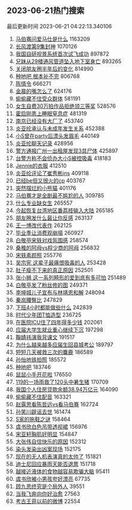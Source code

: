 ## 2023-06-21热门搜索 
最后更新时间 2023-06-21 04:22:13.340106 
1. [马伯骞问爱马仕是什么](https://s.weibo.com/weibo?q=%23%E9%A9%AC%E4%BC%AF%E9%AA%9E%E9%97%AE%E7%88%B1%E9%A9%AC%E4%BB%95%E6%98%AF%E4%BB%80%E4%B9%88%23&t=31&band_rank=2&Refer=top) 1163209
1. [长风渡第9集封神](https://s.weibo.com/weibo?q=%23%E9%95%BF%E9%A3%8E%E6%B8%A1%E7%AC%AC9%E9%9B%86%E5%B0%81%E7%A5%9E%23&t=31&band_rank=1&Refer=top) 1070126
1. [我国自研视景系统首次试飞成功](https://s.weibo.com/weibo?q=%23%E6%88%91%E5%9B%BD%E8%87%AA%E7%A0%94%E8%A7%86%E6%99%AF%E7%B3%BB%E7%BB%9F%E9%A6%96%E6%AC%A1%E8%AF%95%E9%A3%9E%E6%88%90%E5%8A%9F%23&t=31&band_rank=3&Refer=top) 897872
1. [兄妹从29楼通风管道坠入地下室身亡](https://s.weibo.com/weibo?q=%23%E5%85%84%E5%A6%B9%E4%BB%8E29%E6%A5%BC%E9%80%9A%E9%A3%8E%E7%AE%A1%E9%81%93%E5%9D%A0%E5%85%A5%E5%9C%B0%E4%B8%8B%E5%AE%A4%E8%BA%AB%E4%BA%A1%23&t=31&band_rank=4&Refer=top) 893265
1. [关闭朋友圈半年后的变化](https://s.weibo.com/weibo?q=%23%E5%85%B3%E9%97%AD%E6%9C%8B%E5%8F%8B%E5%9C%88%E5%8D%8A%E5%B9%B4%E5%90%8E%E7%9A%84%E5%8F%98%E5%8C%96%23&t=31&band_rank=5&Refer=top) 814990
1. [种地吧 根本补不完](https://s.weibo.com/weibo?q=%E7%A7%8D%E5%9C%B0%E5%90%A7%20%E6%A0%B9%E6%9C%AC%E8%A1%A5%E4%B8%8D%E5%AE%8C&t=31&band_rank=17&Refer=top) 806768
1. [陈情令](https://s.weibo.com/weibo?q=%E9%99%88%E6%83%85%E4%BB%A4&t=31&band_rank=6&Refer=top) 666271
1. [金晨的嘴怎么了](https://s.weibo.com/weibo?q=%23%E9%87%91%E6%99%A8%E7%9A%84%E5%98%B4%E6%80%8E%E4%B9%88%E4%BA%86%23&t=31&band_rank=7&Refer=top) 624176
1. [偷偷藏不住受众群体](https://s.weibo.com/weibo?q=%23%E5%81%B7%E5%81%B7%E8%97%8F%E4%B8%8D%E4%BD%8F%E5%8F%97%E4%BC%97%E7%BE%A4%E4%BD%93%23&t=31&band_rank=8&Refer=top) 581191
1. [女生自费30万拍作品拒绝领三等奖](https://s.weibo.com/weibo?q=%23%E5%A5%B3%E7%94%9F%E8%87%AA%E8%B4%B930%E4%B8%87%E6%8B%8D%E4%BD%9C%E5%93%81%E6%8B%92%E7%BB%9D%E9%A2%86%E4%B8%89%E7%AD%89%E5%A5%96%23&t=31&band_rank=19&Refer=top) 528576
1. [霍启刚患上睡眠窒息症](https://s.weibo.com/weibo?q=%23%E9%9C%8D%E5%90%AF%E5%88%9A%E6%82%A3%E4%B8%8A%E7%9D%A1%E7%9C%A0%E7%AA%92%E6%81%AF%E7%97%87%23&t=31&band_rank=9&Refer=top) 481319
1. [南京已经没有大厂了](https://s.weibo.com/weibo?q=%E5%8D%97%E4%BA%AC%E5%B7%B2%E7%BB%8F%E6%B2%A1%E6%9C%89%E5%A4%A7%E5%8E%82%E4%BA%86&t=31&band_rank=10&Refer=top) 453740
1. [炎亚纶承认与未成年发生关系](https://s.weibo.com/weibo?q=%23%E7%82%8E%E4%BA%9A%E7%BA%B6%E6%89%BF%E8%AE%A4%E4%B8%8E%E6%9C%AA%E6%88%90%E5%B9%B4%E5%8F%91%E7%94%9F%E5%85%B3%E7%B3%BB%23&t=31&band_rank=11&Refer=top) 452388
1. [小S曾在party后漂头发眉毛](https://s.weibo.com/weibo?q=%23%E5%B0%8FS%E6%9B%BE%E5%9C%A8party%E5%90%8E%E6%BC%82%E5%A4%B4%E5%8F%91%E7%9C%89%E6%AF%9B%23&t=31&band_rank=12&Refer=top) 440149
1. [炎亚纶聊天记录](https://s.weibo.com/weibo?q=%23%E7%82%8E%E4%BA%9A%E7%BA%B6%E8%81%8A%E5%A4%A9%E8%AE%B0%E5%BD%95%23&t=31&band_rank=13&Refer=top) 428956
1. [警方通报广州一出租屋发现3具尸体](https://s.weibo.com/weibo?q=%23%E8%AD%A6%E6%96%B9%E9%80%9A%E6%8A%A5%E5%B9%BF%E5%B7%9E%E4%B8%80%E5%87%BA%E7%A7%9F%E5%B1%8B%E5%8F%91%E7%8E%B03%E5%85%B7%E5%B0%B8%E4%BD%93%23&t=31&band_rank=14&Refer=top) 425897
1. [台警方称不会侦办大小S被控吸毒](https://s.weibo.com/weibo?q=%23%E5%8F%B0%E8%AD%A6%E6%96%B9%E7%A7%B0%E4%B8%8D%E4%BC%9A%E4%BE%A6%E5%8A%9E%E5%A4%A7%E5%B0%8FS%E8%A2%AB%E6%8E%A7%E5%90%B8%E6%AF%92%23&t=31&band_rank=15&Refer=top) 418183
1. [Jennie的衣服](https://s.weibo.com/weibo?q=%23Jennie%E7%9A%84%E8%A1%A3%E6%9C%8D%23&t=31&band_rank=16&Refer=top) 412510
1. [炎亚纶评论了崔秀彬ins](https://s.weibo.com/weibo?q=%23%E7%82%8E%E4%BA%9A%E7%BA%B6%E8%AF%84%E8%AE%BA%E4%BA%86%E5%B4%94%E7%A7%80%E5%BD%ACins%23&t=31&band_rank=17&Refer=top) 409118
1. [已经be但又很火的cp](https://s.weibo.com/weibo?q=%23%E5%B7%B2%E7%BB%8Fbe%E4%BD%86%E5%8F%88%E5%BE%88%E7%81%AB%E7%9A%84cp%23&t=31&band_rank=18&Refer=top) 403767
1. [突然摆烂的小熊猫](https://s.weibo.com/weibo?q=%E7%AA%81%E7%84%B6%E6%91%86%E7%83%82%E7%9A%84%E5%B0%8F%E7%86%8A%E7%8C%AB&t=31&band_rank=25&Refer=top) 401176
1. [马伯骞才是全剧最不尴尬的人](https://s.weibo.com/weibo?q=%23%E9%A9%AC%E4%BC%AF%E9%AA%9E%E6%89%8D%E6%98%AF%E5%85%A8%E5%89%A7%E6%9C%80%E4%B8%8D%E5%B0%B4%E5%B0%AC%E7%9A%84%E4%BA%BA%23&t=31&band_rank=24&Refer=top) 309785
1. [什么专业缺女生](https://s.weibo.com/weibo?q=%23%E4%BB%80%E4%B9%88%E4%B8%93%E4%B8%9A%E7%BC%BA%E5%A5%B3%E7%94%9F%23&t=31&band_rank=20&Refer=top) 265557
1. [今起恢复台湾地区番荔枝输入大陆](https://s.weibo.com/weibo?q=%23%E4%BB%8A%E8%B5%B7%E6%81%A2%E5%A4%8D%E5%8F%B0%E6%B9%BE%E5%9C%B0%E5%8C%BA%E7%95%AA%E8%8D%94%E6%9E%9D%E8%BE%93%E5%85%A5%E5%A4%A7%E9%99%86%23&t=31&band_rank=21&Refer=top) 265185
1. [朋友圈发什么最让你反感](https://s.weibo.com/weibo?q=%23%E6%9C%8B%E5%8F%8B%E5%9C%88%E5%8F%91%E4%BB%80%E4%B9%88%E6%9C%80%E8%AE%A9%E4%BD%A0%E5%8F%8D%E6%84%9F%23&t=31&band_rank=22&Refer=top) 263137
1. [王一博改代表作](https://s.weibo.com/weibo?q=%23%E7%8E%8B%E4%B8%80%E5%8D%9A%E6%94%B9%E4%BB%A3%E8%A1%A8%E4%BD%9C%23&t=31&band_rank=23&Refer=top) 262125
1. [毕业季让消费观崩塌](https://s.weibo.com/weibo?q=%23%E6%AF%95%E4%B8%9A%E5%AD%A3%E8%AE%A9%E6%B6%88%E8%B4%B9%E8%A7%82%E5%B4%A9%E5%A1%8C%23&t=31&band_rank=24&Refer=top) 260927
1. [白敬亭宋轶对戏氛围感](https://s.weibo.com/weibo?q=%23%E7%99%BD%E6%95%AC%E4%BA%AD%E5%AE%8B%E8%BD%B6%E5%AF%B9%E6%88%8F%E6%B0%9B%E5%9B%B4%E6%84%9F%23&t=31&band_rank=26&Refer=top) 258574
1. [桑稚的阿母vs程少商的阿母](https://s.weibo.com/weibo?q=%23%E6%A1%91%E7%A8%9A%E7%9A%84%E9%98%BF%E6%AF%8Dvs%E7%A8%8B%E5%B0%91%E5%95%86%E7%9A%84%E9%98%BF%E6%AF%8D%23&t=31&band_rank=27&Refer=top) 256832
1. [宋轶素颜照](https://s.weibo.com/weibo?q=%23%E5%AE%8B%E8%BD%B6%E7%B4%A0%E9%A2%9C%E7%85%A7%23&t=31&band_rank=28&Refer=top) 255776
1. [吴宗宪 这辈子最痛恨吸毒的人](https://s.weibo.com/weibo?q=%E5%90%B4%E5%AE%97%E5%AE%AA%20%E8%BF%99%E8%BE%88%E5%AD%90%E6%9C%80%E7%97%9B%E6%81%A8%E5%90%B8%E6%AF%92%E7%9A%84%E4%BA%BA&t=31&band_rank=29&Refer=top) 253428
1. [肚子瘦不下来的真正原因](https://s.weibo.com/weibo?q=%E8%82%9A%E5%AD%90%E7%98%A6%E4%B8%8D%E4%B8%8B%E6%9D%A5%E7%9A%84%E7%9C%9F%E6%AD%A3%E5%8E%9F%E5%9B%A0&t=31&band_rank=30&Refer=top) 252501
1. [张小狮 这一系列畸形的爱到底有多可怕](https://s.weibo.com/weibo?q=%E5%BC%A0%E5%B0%8F%E7%8B%AE%20%E8%BF%99%E4%B8%80%E7%B3%BB%E5%88%97%E7%95%B8%E5%BD%A2%E7%9A%84%E7%88%B1%E5%88%B0%E5%BA%95%E6%9C%89%E5%A4%9A%E5%8F%AF%E6%80%95&t=31&band_rank=31&Refer=top) 251489
1. [白敬亭发了粉丝修的图](https://s.weibo.com/weibo?q=%23%E7%99%BD%E6%95%AC%E4%BA%AD%E5%8F%91%E4%BA%86%E7%B2%89%E4%B8%9D%E4%BF%AE%E7%9A%84%E5%9B%BE%23&t=31&band_rank=32&Refer=top) 249371
1. [李坤城儿子宣布与林靖恩和解](https://s.weibo.com/weibo?q=%23%E6%9D%8E%E5%9D%A4%E5%9F%8E%E5%84%BF%E5%AD%90%E5%AE%A3%E5%B8%83%E4%B8%8E%E6%9E%97%E9%9D%96%E6%81%A9%E5%92%8C%E8%A7%A3%23&t=31&band_rank=33&Refer=top) 248094
1. [秦岚腰臀比](https://s.weibo.com/weibo?q=%23%E7%A7%A6%E5%B2%9A%E8%85%B0%E8%87%80%E6%AF%94%23&t=31&band_rank=34&Refer=top) 247829
1. [下班4小时都能做些什么](https://s.weibo.com/weibo?q=%23%E4%B8%8B%E7%8F%AD4%E5%B0%8F%E6%97%B6%E9%83%BD%E8%83%BD%E5%81%9A%E4%BA%9B%E4%BB%80%E4%B9%88%23&t=31&band_rank=35&Refer=top) 242839
1. [时代少年团T恤造型](https://s.weibo.com/weibo?q=%23%E6%97%B6%E4%BB%A3%E5%B0%91%E5%B9%B4%E5%9B%A2T%E6%81%A4%E9%80%A0%E5%9E%8B%23&t=31&band_rank=36&Refer=top) 236725
1. [在医院ICU住了四年得多少钱](https://s.weibo.com/weibo?q=%E5%9C%A8%E5%8C%BB%E9%99%A2ICU%E4%BD%8F%E4%BA%86%E5%9B%9B%E5%B9%B4%E5%BE%97%E5%A4%9A%E5%B0%91%E9%92%B1&t=31&band_rank=37&Refer=top) 202061
1. [应届大学生就业重心继续下沉](https://s.weibo.com/weibo?q=%23%E5%BA%94%E5%B1%8A%E5%A4%A7%E5%AD%A6%E7%94%9F%E5%B0%B1%E4%B8%9A%E9%87%8D%E5%BF%83%E7%BB%A7%E7%BB%AD%E4%B8%8B%E6%B2%89%23&t=31&band_rank=38&Refer=top) 197298
1. [鞠婧祎演我背课文](https://s.weibo.com/weibo?q=%23%E9%9E%A0%E5%A9%A7%E7%A5%8E%E6%BC%94%E6%88%91%E8%83%8C%E8%AF%BE%E6%96%87%23&t=31&band_rank=42&Refer=top) 191517
1. [为什么越来越多应届生回县城考公](https://s.weibo.com/weibo?q=%23%E4%B8%BA%E4%BB%80%E4%B9%88%E8%B6%8A%E6%9D%A5%E8%B6%8A%E5%A4%9A%E5%BA%94%E5%B1%8A%E7%94%9F%E5%9B%9E%E5%8E%BF%E5%9F%8E%E8%80%83%E5%85%AC%23&t=31&band_rank=39&Refer=top) 189797
1. [短短几天被救三次的麋鹿](https://s.weibo.com/weibo?q=%E7%9F%AD%E7%9F%AD%E5%87%A0%E5%A4%A9%E8%A2%AB%E6%95%91%E4%B8%89%E6%AC%A1%E7%9A%84%E9%BA%8B%E9%B9%BF&t=31&band_rank=48&Refer=top) 186589
1. [孙怡地铁拍照](https://s.weibo.com/weibo?q=%23%E5%AD%99%E6%80%A1%E5%9C%B0%E9%93%81%E6%8B%8D%E7%85%A7%23&t=31&band_rank=28&Refer=top) 185572
1. [种地吧](https://s.weibo.com/weibo?q=%E7%A7%8D%E5%9C%B0%E5%90%A7&t=31&band_rank=26&Refer=top) 183746
1. [鼠鼠小手开花啦](https://s.weibo.com/weibo?q=%E9%BC%A0%E9%BC%A0%E5%B0%8F%E6%89%8B%E5%BC%80%E8%8A%B1%E5%95%A6&t=31&band_rank=39&Refer=top) 176550
1. [119的一场雨救了120头中暑生猪](https://s.weibo.com/weibo?q=%23119%E7%9A%84%E4%B8%80%E5%9C%BA%E9%9B%A8%E6%95%91%E4%BA%86120%E5%A4%B4%E4%B8%AD%E6%9A%91%E7%94%9F%E7%8C%AA%23&t=31&band_rank=39&Refer=top) 170709
1. [我国个人住房贷款余额38.94万亿元](https://s.weibo.com/weibo?q=%23%E6%88%91%E5%9B%BD%E4%B8%AA%E4%BA%BA%E4%BD%8F%E6%88%BF%E8%B4%B7%E6%AC%BE%E4%BD%99%E9%A2%9D38.94%E4%B8%87%E4%BA%BF%E5%85%83%23&t=31&band_rank=40&Refer=top) 164090
1. [偷偷藏不住配音](https://s.weibo.com/weibo?q=%23%E5%81%B7%E5%81%B7%E8%97%8F%E4%B8%8D%E4%BD%8F%E9%85%8D%E9%9F%B3%23&t=31&band_rank=41&Refer=top) 163321
1. [赵露思看陈哲远vs看马伯骞](https://s.weibo.com/weibo?q=%23%E8%B5%B5%E9%9C%B2%E6%80%9D%E7%9C%8B%E9%99%88%E5%93%B2%E8%BF%9Cvs%E7%9C%8B%E9%A9%AC%E4%BC%AF%E9%AA%9E%23&t=31&band_rank=43&Refer=top) 162724
1. [孙笑川辟谣去世](https://s.weibo.com/weibo?q=%23%E5%AD%99%E7%AC%91%E5%B7%9D%E8%BE%9F%E8%B0%A3%E5%8E%BB%E4%B8%96%23&t=31&band_rank=44&Refer=top) 161474
1. [S家的拖鞋之谜](https://s.weibo.com/weibo?q=S%E5%AE%B6%E7%9A%84%E6%8B%96%E9%9E%8B%E4%B9%8B%E8%B0%9C&t=31&band_rank=45&Refer=top) 158464
1. [虞书欣白色吊带透视裙](https://s.weibo.com/weibo?q=%23%E8%99%9E%E4%B9%A6%E6%AC%A3%E7%99%BD%E8%89%B2%E5%90%8A%E5%B8%A6%E9%80%8F%E8%A7%86%E8%A3%99%23&t=31&band_rank=46&Refer=top) 156976
1. [宋亚轩胸肌好明显](https://s.weibo.com/weibo?q=%23%E5%AE%8B%E4%BA%9A%E8%BD%A9%E8%83%B8%E8%82%8C%E5%A5%BD%E6%98%8E%E6%98%BE%23&t=31&band_rank=47&Refer=top) 154847
1. [大张伟自信快乐的原因](https://s.weibo.com/weibo?q=%E5%A4%A7%E5%BC%A0%E4%BC%9F%E8%87%AA%E4%BF%A1%E5%BF%AB%E4%B9%90%E7%9A%84%E5%8E%9F%E5%9B%A0&t=31&band_rank=45&Refer=top) 152312
1. [染头发染出凶案现场](https://s.weibo.com/weibo?q=%23%E6%9F%93%E5%A4%B4%E5%8F%91%E6%9F%93%E5%87%BA%E5%87%B6%E6%A1%88%E7%8E%B0%E5%9C%BA%23&t=31&band_rank=49&Refer=top) 152175
1. [现在的无人机表演真的太帅了](https://s.weibo.com/weibo?q=%E7%8E%B0%E5%9C%A8%E7%9A%84%E6%97%A0%E4%BA%BA%E6%9C%BA%E8%A1%A8%E6%BC%94%E7%9C%9F%E7%9A%84%E5%A4%AA%E5%B8%85%E4%BA%86&t=31&band_rank=50&Refer=top) 151821
1. [迪士尼回应暴雨天能否退票](https://s.weibo.com/weibo?q=%23%E8%BF%AA%E5%A3%AB%E5%B0%BC%E5%9B%9E%E5%BA%94%E6%9A%B4%E9%9B%A8%E5%A4%A9%E8%83%BD%E5%90%A6%E9%80%80%E7%A5%A8%23&t=31&band_rank=50&Refer=top) 151718
1. [越接近液体的食物越容易欺骗大脑](https://s.weibo.com/weibo?q=%E8%B6%8A%E6%8E%A5%E8%BF%91%E6%B6%B2%E4%BD%93%E7%9A%84%E9%A3%9F%E7%89%A9%E8%B6%8A%E5%AE%B9%E6%98%93%E6%AC%BA%E9%AA%97%E5%A4%A7%E8%84%91&t=31&band_rank=50&Refer=top) 95411
1. [虞书欣被小男孩夸好漂亮](https://s.weibo.com/weibo?q=%23%E8%99%9E%E4%B9%A6%E6%AC%A3%E8%A2%AB%E5%B0%8F%E7%94%B7%E5%AD%A9%E5%A4%B8%E5%A5%BD%E6%BC%82%E4%BA%AE%23&t=31&band_rank=36&Refer=top) 67735
1. [顾九思终究是个局外人](https://s.weibo.com/weibo?q=%23%E9%A1%BE%E4%B9%9D%E6%80%9D%E7%BB%88%E7%A9%B6%E6%98%AF%E4%B8%AA%E5%B1%80%E5%A4%96%E4%BA%BA%23&t=31&band_rank=36&Refer=top) 39551
1. [当我飞奔向你好治愈](https://s.weibo.com/weibo?q=%23%E5%BD%93%E6%88%91%E9%A3%9E%E5%A5%94%E5%90%91%E4%BD%A0%E5%A5%BD%E6%B2%BB%E6%84%88%23&t=31&band_rank=45&Refer=top) 27563
1. [考古王菲以前的微博](https://s.weibo.com/weibo?q=%23%E8%80%83%E5%8F%A4%E7%8E%8B%E8%8F%B2%E4%BB%A5%E5%89%8D%E7%9A%84%E5%BE%AE%E5%8D%9A%23&t=31&band_rank=43&Refer=top) 22554
